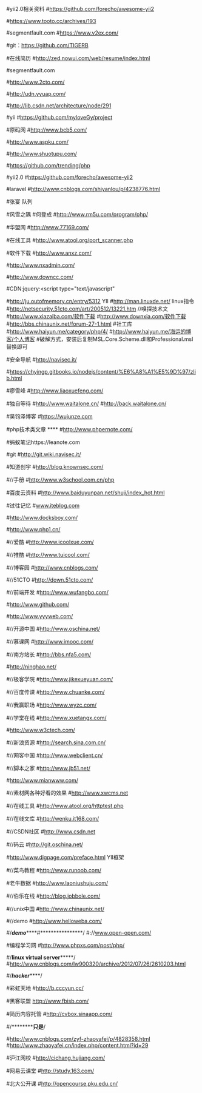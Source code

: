 #yii2.0相关资料
#https://github.com/forecho/awesome-yii2

#https://www.tooto.cc/archives/193

#segmentfault.com
#https://www.v2ex.com/

#git：https://github.com/TIGERB

#在线简历
#http://zed.nowui.com/web/resume/index.html

#segmentfault.com

#http://www.2cto.com/

#http://udn.yyuap.com/

#http://lib.csdn.net/architecture/node/291

#yii
#https://github.com/myloveGy/project

#原码网
#http://www.bcb5.com/

#http://www.aspku.com/

#http://www.shuotupu.com/

#https://github.com/trending/php

#yii2.0
#https://github.com/forecho/awesome-yii2

#laravel
#http://www.cnblogs.com/shiyanlou/p/4238776.html

#张宴   队列

#风雪之隅
#何登成
#http://www.rm5u.com/program/php/

#华盟网
#http://www.77169.com/

#在线工具
#http://www.atool.org/port_scanner.php


#软件下载
#http://www.anxz.com/


#http://www.nxadmin.com/

#http://www.downcc.com/

#CDN:jquery:<script type="text/javascript" 

#http://ju.outofmemory.cn/entry/5312    YII
#http://man.linuxde.net/   linux指令
#http://netsecurity.51cto.com/art/200512/13221.htm            //嗅探技术文
#http://www.xiazaiba.com/软件下载
#http://www.downxia.com/软件下载
#http://bbs.chinaunix.net/forum-27-1.html
#社工库
#http://www.haiyun.me/category/php/4/
#http://www.haiyun.me/海运的博客/个人博客
#破解方式，安装后复制MSL.Core.Scheme.dll和Professional.msl替换即可


#安全导航
#http://navisec.it/


#https://chyingp.gitbooks.io/nodejs/content/%E6%A8%A1%E5%9D%97/zlib.html

#廖雪峰
#http://www.liaoxuefeng.com/

#独自等待
#http://www.waitalone.cn/
#http://back.waitalone.cn/

#吴钧泽博客
#https://wujunze.com

#php技术类文章 ****
#http://www.phpernote.com/


#蚂蚁笔记https://leanote.com

#git
#http://git.wiki.navisec.it/


#知道创宇
#http://blog.knownsec.com/

#//手册
#http://www.w3school.com.cn/php



#百度云资料
#http://www.baiduyunpan.net/shuji/index_hot.html

#过往记忆
#www.iteblog.com

#http://www.docksboy.com/


#http://www.php1.cn/

#//爱酷
#http://www.icoolxue.com/

#//推酷
#http://www.tuicool.com/

#//博客园
#http://www.cnblogs.com/

#//51CTO
#http://down.51cto.com/

#//前端开发
#http://www.wufangbo.com/

#http://www.github.com/

#http://www.yyyweb.com/

#//开源中国
#http://www.oschina.net/

#//慕课网
#http://www.imooc.com/

#//南方站长
#http://bbs.nfa5.com/

#http://ninghao.net/

#//极客学院
#http://www.jikexueyuan.com/

#//百度传课
#http://www.chuanke.com/

#//我赢职场
#http://www.wyzc.com/

#//学堂在线
#http://www.xuetangx.com/

#http://www.w3ctech.com/

#//新浪资源
#http://search.sina.com.cn/

#//网客中国
#http://www.webclient.cn/

#//脚本之家
#http://www.jb51.net/

#http://www.mianwww.com/

#//素材网各种好看的效果
#http://www.xwcms.net

#//在线工具
#http://www.atool.org/httptest.php  

#//在线文库
#http://wenku.it168.com/

#//CSDN社区
#http://www.csdn.net

#//码云
#http://git.oschina.net/

#http://www.digpage.com/preface.html  YII框架

#//菜鸟教程
#http://www.runoob.com/   

#老牛数据
#http://www.laoniushuju.com/


#//伯乐在线
#http://blog.jobbole.com/


#//unix中国
#http://www.chinaunix.net/


#//demo
#http://www.helloweba.com/

#/*************************demo*****************************#****************/
#://www.open-open.com/

#编程学习网
#http://www.phpxs.com/post/php/

#/**********************linux virtual server***************************/
#http://www.cnblogs.com/lw900320/archive/2012/07/26/2610203.html

#/***********************hacker***************************/

#彩虹天地
#http://b.cccyun.cc/

#黑客联盟
http://www.fbisb.com/

#简历内容托管
#http://cvbox.sinaapp.com/

#/**********************************只是**************************/

#http://www.cnblogs.com/zyf-zhaoyafei/p/4828358.html
#http://www.zhaoyafei.cn/index.php/content.html?id=29

#沪江网校
#http://cichang.hujiang.com/

#网易云课堂
#http://study.163.com/


#北大公开课
#http://opencourse.pku.edu.cn/